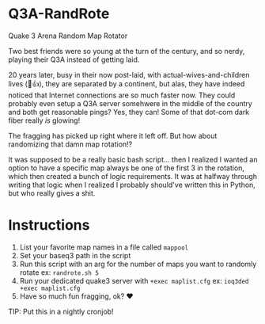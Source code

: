 # Q3A-RandRote
Quake 3 Arena Random Map Rotator

Two best friends were so young at the turn of the century, and so nerdy, playing their Q3A instead of getting laid.

20 years later, busy in their now post-laid, with actual-wives-and-children lives (🎊👍), they are separated by a continent, but alas, they have indeed noticed that Internet connections are so much faster now.  They could probably even setup a Q3A server somehwere in the middle of the country and both get reasonable pings?  Yes, they can!  Some of that dot-com dark fiber really _is_ glowing!

The fragging has picked up right where it left off.  But how about randomizing that damn map rotation!?

It was supposed to be a really basic bash script... then I realized I wanted an option to have a specific map always be one of the first 3 in the rotation, which then created a bunch of logic requirements.  It was at halfway through writing that logic  when I realized I probably should've written this in Python, but who really gives a shit.


# Instructions
1. List your favorite map names in a file called `mappool`
2. Set your baseq3 path in the script
3. Run this script with an arg for the number of maps you want to randomly rotate
	ex: `randrote.sh 5`
4. Run your dedicated quake3 server with `+exec maplist.cfg`
	ex: `ioq3ded +exec maplist.cfg`
5. Have so much fun fragging, ok? ❤️

TIP: Put this in a nightly cronjob!
